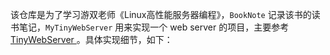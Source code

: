 该仓库是为了学习游双老师《Linux高性能服务器编程》，`BookNote` 记录该书的读书笔记，`MyTinyWebServer` 用来实现一个 web server 的项目，主要参考 [TinyWebServer
](https://github.com/qinguoyi/TinyWebServer)。具体实现细节，如下：
